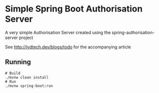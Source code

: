 # Simple Spring Boot Authorisation Server

A very simple Authorisation Server created using the spring-authorisation-server project

See http://lydtech.dev/blogs/todo for the accompanying article


## Running

```
# Build
./mvnw clean install
# Run
./mvnw spring-boot:run
```
